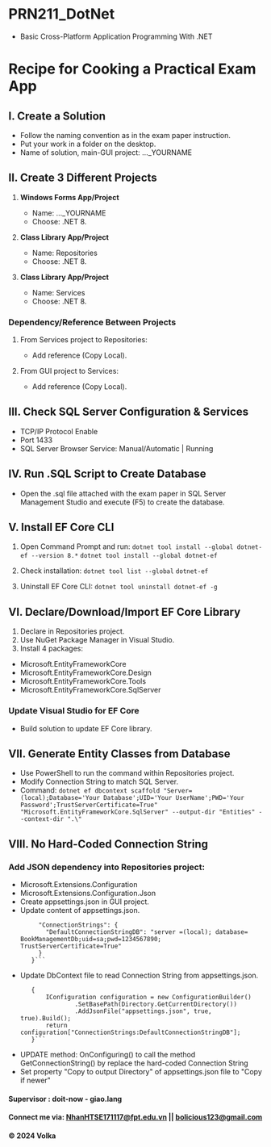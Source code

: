 # PRN211_DotNet

- Basic Cross-Platform Application Programming With .NET

# Recipe for Cooking a Practical Exam App

## I. Create a Solution

- Follow the naming convention as in the exam paper instruction.
- Put your work in a folder on the desktop.
- Name of solution, main-GUI project: ..._YOURNAME

## II. Create 3 Different Projects

1. **Windows Forms App/Project**
   - Name: ..._YOURNAME
   - Choose: .NET 8.

2. **Class Library App/Project**
   - Name: Repositories
   - Choose: .NET 8.

3. **Class Library App/Project**
   - Name: Services
   - Choose: .NET 8.

### Dependency/Reference Between Projects

1. From Services project to Repositories:
   - Add reference (Copy Local).

2. From GUI project to Services:
   - Add reference (Copy Local).

## III. Check SQL Server Configuration & Services

- TCP/IP Protocol Enable
- Port 1433
- SQL Server Browser Service: Manual/Automatic | Running

## IV. Run .SQL Script to Create Database

- Open the .sql file attached with the exam paper in SQL Server Management Studio and execute (F5) to create the database.

## V. Install EF Core CLI

1. Open Command Prompt and run:
```dotnet tool install --global dotnet-ef --version 8.*```
```dotnet tool install --global dotnet-ef```

2. Check installation:
```dotnet tool list --global```
```dotnet-ef```

3. Uninstall EF Core CLI:
```dotnet tool uninstall dotnet-ef -g```

## VI. Declare/Download/Import EF Core Library
1. Declare in Repositories project.
2. Use NuGet Package Manager in Visual Studio.
3. Install 4 packages:
  - Microsoft.EntityFrameworkCore
  - Microsoft.EntityFrameworkCore.Design
  - Microsoft.EntityFrameworkCore.Tools
  - Microsoft.EntityFrameworkCore.SqlServer


### Update Visual Studio for EF Core

- Build solution to update EF Core library.

## VII. Generate Entity Classes from Database

- Use PowerShell to run the command within Repositories project.
- Modify Connection String to match SQL Server.
- Command:
```dotnet ef dbcontext scaffold "Server=(local);Database='Your Database';UID='Your UserName';PWD='Your Password';TrustServerCertificate=True" "Microsoft.EntityFrameworkCore.SqlServer" --output-dir "Entities" --context-dir ".\" ```

## VIII. No Hard-Coded Connection String

### Add JSON dependency into Repositories project:
  - Microsoft.Extensions.Configuration
  - Microsoft.Extensions.Configuration.Json
- Create appsettings.json in GUI project.
- Update content of appsettings.json.
   ```{
        "ConnectionStrings": {
          "DefaultConnectionStringDB": "server =(local); database= BookManagementDb;uid=sa;pwd=1234567890; TrustServerCertificate=True"
        }
      }```
- Update DbContext file to read Connection String from appsettings.json.
     ```private string? GetConnectionString()
        {
            IConfiguration configuration = new ConfigurationBuilder()
                    .SetBasePath(Directory.GetCurrentDirectory())
                    .AddJsonFile("appsettings.json", true, true).Build();
            return configuration["ConnectionStrings:DefaultConnectionStringDB"];
        }```
- UPDATE method: OnConfiguring() to call the method GetConnectionString() by replace the hard-coded Connection String
- Set property "Copy to output Directory" of appsettings.json file to "Copy if newer"

#### Supervisor : doit-now - giao.lang

#### Connect me via: NhanHTSE171117@fpt.edu.vn  || bolicious123@gmail.com

#### &#169; 2024 Volka
